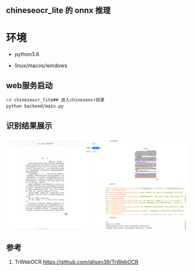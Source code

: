 ## chineseocr_lite 的 onnx 推理
# 环境

- python3.6

- linux/macos/windows


## web服务启动
``` Bash
cd chineseocr_lite## 进入chineseocr目录
python backend/main.py 
```


## 识别结果展示

<p align="center"><img src="test_imgs/res.jpg"\></p>


## 参考
1. TrWebOCR https://github.com/alisen39/TrWebOCR         

